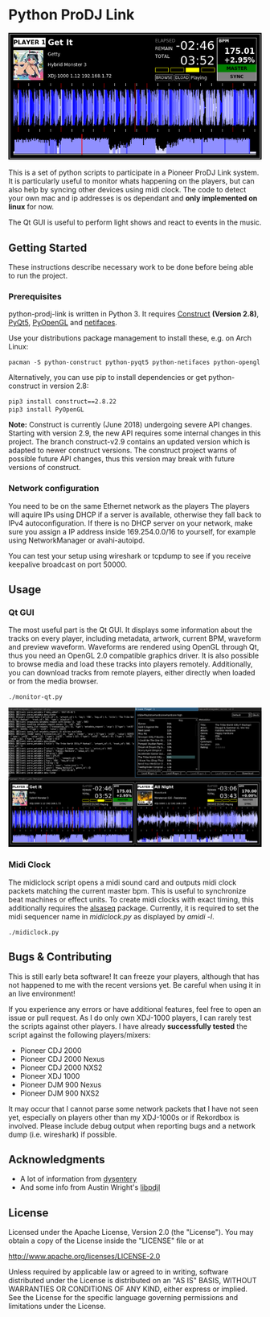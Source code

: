 # Python ProDJ Link

![single player screenshot](screenshot-single.png)

This is a set of python scripts to participate in a Pioneer ProDJ Link system.
It is particularly useful to monitor whats happening on the players, but can also help by syncing other devices using midi clock.
The code to detect your own mac and ip addresses is os dependant and **only implemented on linux** for now.

The Qt GUI is useful to perform light shows and react to events in the music.

## Getting Started

These instructions describe necessary work to be done before being able to run the project.

### Prerequisites

python-prodj-link is written in Python 3. It requires
[Construct](https://pypi.python.org/pypi/construct) **(Version 2.8)**,
[PyQt5](https://pypi.python.org/pypi/PyQt5),
[PyOpenGL](https://pypi.org/project/PyOpenGL/) and
[netifaces](https://pypi.org/project/netifaces).

Use your distributions package management to install these, e.g. on Arch Linux:

```
pacman -S python-construct python-pyqt5 python-netifaces python-opengl
```

Alternatively, you can use pip to install dependencies or get python-construct in version 2.8:
```
pip3 install construct==2.8.22
pip3 install PyOpenGL
```

**Note:** Construct is currently (June 2018) undergoing severe API changes.
Starting with version 2.9, the new API requires some internal changes in this project.
The branch construct-v2.9 contains an updated version which is adapted to newer construct versions.
The construct project warns of possible future API changes, thus this version may break with future versions of construct.

### Network configuration

You need to be on the same Ethernet network as the players
The players will aquire IPs using DHCP if a server is available, otherwise they fall back to IPv4 autoconfiguration.
If there is no DHCP server on your network, make sure you assign a IP address inside 169.254.0.0/16 to yourself, for example using NetworkManager or avahi-autoipd.

You can test your setup using wireshark or tcpdump to see if you receive keepalive broadcast on port 50000.

## Usage

### Qt GUI

The most useful part is the Qt GUI.
It displays some information about the tracks on every player, including metadata, artwork, current BPM, waveform and preview waveform.
Waveforms are rendered using OpenGL through Qt, thus you need an OpenGL 2.0 compatible graphics driver.
It is also possible to browse media and load these tracks into players remotely.
Additionally, you can download tracks from remote players, either directly when loaded or from the media browser.

    ./monitor-qt.py

![two players screenshot with browser](screenshot-full.png)

### Midi Clock

The midiclock script opens a midi sound card and outputs midi clock packets matching the current master bpm.
This is useful to synchronize beat machines or effect units.
To create midi clocks with exact timing, this additionally requires the [alsaseq](https://pypi.python.org/pypi/alsaseq) package.
Currently, it is required to set the midi sequencer name in _midiclock.py_ as displayed by _amidi -l_.

    ./midiclock.py

## Bugs & Contributing

This is still early beta software!
It can freeze your players, although that has not happened to me with the recent versions yet.
Be careful when using it in an live environment!

If you experience any errors or have additional features, feel free to open an issue or pull request.
As I do only own XDJ-1000 players, I can rarely test the scripts against other players.
I have already **successfully tested** the script against the following players/mixers:

* Pioneer CDJ 2000
* Pioneer CDJ 2000 Nexus
* Pioneer CDJ 2000 NXS2
* Pioneer XDJ 1000
* Pioneer DJM 900 Nexus
* Pioneer DJM 900 NXS2

It may occur that I cannot parse some network packets that I have not seen yet, especially on players other than my XDJ-1000s or if Rekordbox is involved.
Please include debug output when reporting bugs and a network dump (i.e. wireshark) if possible.

## Acknowledgments

* A lot of information from [dysentery](https://github.com/brunchboy/dysentery)
* And some info from Austin Wright's [libpdjl](https://bitbucket.org/awwright/libpdjl)

## License

Licensed under the Apache License, Version 2.0 (the "License").
You may obtain a copy of the License inside the "LICENSE" file or at

http://www.apache.org/licenses/LICENSE-2.0

Unless required by applicable law or agreed to in writing, software
distributed under the License is distributed on an "AS IS" BASIS,
WITHOUT WARRANTIES OR CONDITIONS OF ANY KIND, either express or implied.
See the License for the specific language governing permissions and
limitations under the License.
